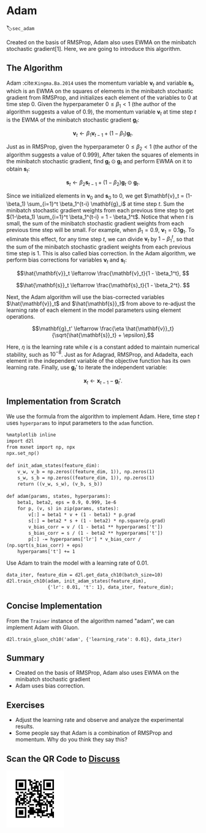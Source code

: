 # Adam
:label:`sec_adam`

Created on the basis of RMSProp, Adam also uses EWMA on the minibatch stochastic gradient[1]. Here, we are going to introduce this algorithm.

## The Algorithm

Adam :cite:`Kingma.Ba.2014` uses the momentum variable $\mathbf{v}_t$ and variable $\mathbf{s}_t$, which is an EWMA on the squares of elements in the minibatch stochastic gradient from RMSProp, and initializes each element of the variables to 0 at time step 0. Given the hyperparameter $0 \leq \beta_1 < 1$ (the author of the algorithm suggests a value of 0.9), the momentum variable $\mathbf{v}_t$ at time step $t$ is the EWMA of the minibatch stochastic gradient $\mathbf{g}_t$:

$$\mathbf{v}_t \leftarrow \beta_1 \mathbf{v}_{t-1} + (1 - \beta_1) \mathbf{g}_t. $$

Just as in RMSProp, given the hyperparameter $0 \leq \beta_2 < 1$ (the author of the algorithm suggests a value of 0.999),
After taken the squares of elements in the minibatch stochastic gradient, find $\mathbf{g}_t \odot \mathbf{g}_t$ and perform EWMA on it to obtain $\mathbf{s}_t$:

$$\mathbf{s}_t \leftarrow \beta_2 \mathbf{s}_{t-1} + (1 - \beta_2) \mathbf{g}_t \odot \mathbf{g}_t. $$

Since we initialized elements in $\mathbf{v}_0$ and $\mathbf{s}_0$ to 0,
we get $\mathbf{v}_t =  (1-\beta_1) \sum_{i=1}^t \beta_1^{t-i} \mathbf{g}_i$ at time step $t$. Sum the minibatch stochastic gradient weights from each previous time step to get $(1-\beta_1) \sum_{i=1}^t \beta_1^{t-i} = 1 - \beta_1^t$. Notice that when $t$ is small, the sum of the minibatch stochastic gradient weights from each previous time step will be small. For example, when $\beta_1 = 0.9$, $\mathbf{v}_1 = 0.1\mathbf{g}_1$. To eliminate this effect, for any time step $t$, we can divide $\mathbf{v}_t$ by $1 - \beta_1^t$, so that the sum of the minibatch stochastic gradient weights from each previous time step is 1. This is also called bias correction. In the Adam algorithm, we perform bias corrections for variables $\mathbf{v}_t$ and $\mathbf{s}_t$:

$$\hat{\mathbf{v}}_t \leftarrow \frac{\mathbf{v}_t}{1 - \beta_1^t}, $$

$$\hat{\mathbf{s}}_t \leftarrow \frac{\mathbf{s}_t}{1 - \beta_2^t}. $$


Next, the Adam algorithm will use the bias-corrected variables $\hat{\mathbf{v}}_t$ and $\hat{\mathbf{s}}_t$ from above to re-adjust the learning rate of each element in the model parameters using element operations.

$$\mathbf{g}_t' \leftarrow \frac{\eta \hat{\mathbf{v}}_t}{\sqrt{\hat{\mathbf{s}}_t} + \epsilon},$$

Here, $\eta$ is the learning rate while $\epsilon$ is a constant added to maintain numerical stability, such as $10^{-8}$. Just as for Adagrad, RMSProp, and Adadelta, each element in the independent variable of the objective function has its own learning rate. Finally, use $\mathbf{g}_t'$ to iterate the independent variable:

$$\mathbf{x}_t \leftarrow \mathbf{x}_{t-1} - \mathbf{g}_t'. $$

## Implementation from Scratch

We use the formula from the algorithm to implement Adam. Here, time step $t$ uses `hyperparams` to input parameters to the `adam` function.

```{.python .input  n=2}
%matplotlib inline
import d2l
from mxnet import np, npx
npx.set_np()

def init_adam_states(feature_dim):
    v_w, v_b = np.zeros((feature_dim, 1)), np.zeros(1)
    s_w, s_b = np.zeros((feature_dim, 1)), np.zeros(1)
    return ((v_w, s_w), (v_b, s_b))

def adam(params, states, hyperparams):
    beta1, beta2, eps = 0.9, 0.999, 1e-6
    for p, (v, s) in zip(params, states):
        v[:] = beta1 * v + (1 - beta1) * p.grad
        s[:] = beta2 * s + (1 - beta2) * np.square(p.grad)
        v_bias_corr = v / (1 - beta1 ** hyperparams['t'])
        s_bias_corr = s / (1 - beta2 ** hyperparams['t'])
        p[:] -= hyperparams['lr'] * v_bias_corr / (np.sqrt(s_bias_corr) + eps)
    hyperparams['t'] += 1
```

Use Adam to train the model with a learning rate of $0.01$.

```{.python .input  n=5}
data_iter, feature_dim = d2l.get_data_ch10(batch_size=10)
d2l.train_ch10(adam, init_adam_states(feature_dim),
               {'lr': 0.01, 't': 1}, data_iter, feature_dim);
```

## Concise Implementation

From the `Trainer` instance of the algorithm named "adam", we can implement Adam with Gluon.

```{.python .input  n=11}
d2l.train_gluon_ch10('adam', {'learning_rate': 0.01}, data_iter)
```

## Summary

* Created on the basis of RMSProp, Adam also uses EWMA on the minibatch stochastic gradient
* Adam uses bias correction.

## Exercises

* Adjust the learning rate and observe and analyze the experimental results.
* Some people say that Adam is a combination of RMSProp and momentum. Why do you think they say this?



## Scan the QR Code to [Discuss](https://discuss.mxnet.io/t/2378)

![](../img/qr_adam.svg)
